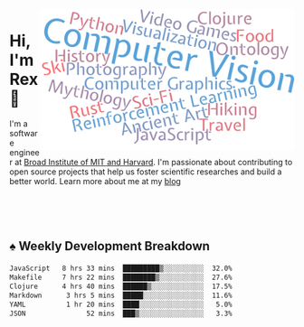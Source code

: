 <img src="https://raw.githubusercontent.com/rexwangcc/rexwangcc/master/myself.png" alt="Rex!" width="450" height="250" align="right">

# Hi, I'm Rex 👋

I'm a software engineer at [Broad Institute of MIT and Harvard](https://www.broadinstitute.org/). I'm passionate about contributing to open source projects that help us foster scientific researches and build a better world. Learn more about me at my [blog](https://rexwang.cc)

<br>
<br>
<br>

<table>
<tr valign="top" width="50%">
<!-- <td > -->

## ♠ Weekly Development Breakdown

<!-- code_time starts -->

```text
JavaScript   8 hrs 33 mins  █████████▒░░░░░░░░░░  32.0%
Makefile     7 hrs 22 mins  ████████▒░░░░░░░░░░░  27.6%
Clojure      4 hrs 40 mins  ██████▒░░░░░░░░░░░░░  17.5%
Markdown      3 hrs 5 mins  █████░░░░░░░░░░░░░░░  11.6%
YAML          1 hr 20 mins  ████░░░░░░░░░░░░░░░░   5.0%
JSON               52 mins  ███▒░░░░░░░░░░░░░░░░   3.3%
```

<!-- code_time ends -->

<!-- Placeholder for my Game statuses -->

<!-- <td valign="top" width="50%">

#### ♦ My Personal Progress

</td> -->

</tr>
</table>
